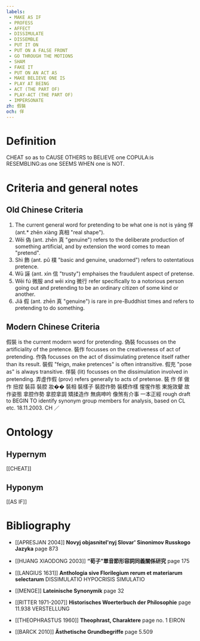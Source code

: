 ```yaml
---
labels: 
 - MAKE AS IF
 - PROFESS
 - AFFECT
 - DISSIMULATE
 - DISSEMBLE
 - PUT IT ON
 - PUT ON A FALSE FRONT
 - GO THROUGH THE MOTIONS
 - SHAM
 - FAKE IT
 - PUT ON AN ACT AS
 - MAKE BELIEVE ONE IS
 - PLAY AT BEING
 - ACT (THE PART OF)
 - PLAY-ACT (THE PART OF)
 - IMPERSONATE
zh: 假裝
och: 佯
---
```


# Definition
CHEAT so as to CAUSE OTHERS to BELIEVE one COPULA:is RESEMBLING:as one SEEMS WHEN one is NOT.
# Criteria and general notes
## Old Chinese Criteria
1. The current general word for pretending to be what one is not is yáng 佯 (ant.* zhēn xiàng 真相 "real shape").
2. Wěi 偽 (ant. zhēn 真 "genuine") refers to the deliberate production of something artificial, and by extension the word comes to mean "pretend".
3. Shì 飾 (ant. pǔ 樸 "basic and genuine, unadorned") refers to ostentatious pretence.
4. Wū 誣 (ant. xìn 信 "trusty") emphaises the fraudulent aspect of pretense.
5. Wēi fú 微服 and wēi xíng 微行 refer specifically to a notorious person going out and pretending to be an ordinary citizen of some kind or another.
6. Jiǎ 假 (ant. zhēn 真 "genuine") is rare in pre-Buddhist times and refers to pretending to do something.
## Modern Chinese Criteria
假裝 is the current modern word for pretending.
偽裝 focusses on the artificiality of the pretence.
裝作 focusses on the creativeness of act of pretending.
作偽 focusses on the act of dissimulating pretence itself rather than its result.
裝假 "feign, make pretences" is often intransitive.
假充 "pose as" is always transitive.
佯裝 (lit) focusses on the dissimulation involved in pretending.
弄虛作假 (prov) refers generally to acts of pretense.
裝
作
佯
做作
扭捏
裝蒜
裝腔
妝��
裝相
裝樣子
裝腔作勢
裝模作樣
惺惺作態
東施效顰
故作姿態
拿腔作勢
拿腔拿調
矯揉造作
無病呻吟
像煞有介事
一本正經
rough draft to BEGIN TO identify synonym group members for analysis, based on CL etc. 18.11.2003. CH ／
# Ontology

## Hypernym
[[CHEAT]]
## Hyponym
[[AS IF]]
# Bibliography
- [[APRESJAN 2004]]
**Novyj objasnitel'nyj Slovar' Sinonimov Russkogo Jazyka** page 873

- [[HUANG XIAODONG 2003]]
**“荀子”單音節形容詞同義關係研究** page 175

- [[LANGIUS 1631]]
**Anthologia sive Florilegium rerum et materiarum selectarum** 
DISSIMULATIO
HYPOCRISIS
SIMULATIO
- [[MENGE]]
**Lateinische Synonymik** page 32

- [[RITTER 1971-2007]]
**Historisches Woerterbuch der Philosophie** page 11.938
VERSTELLUNG
- [[THEOPHRASTUS 1960]]
**Theophrast, Charaktere** page no. 1
EIRON
- [[BARCK 2010]]
**Ästhetische Grundbegriffe** page 5.509

